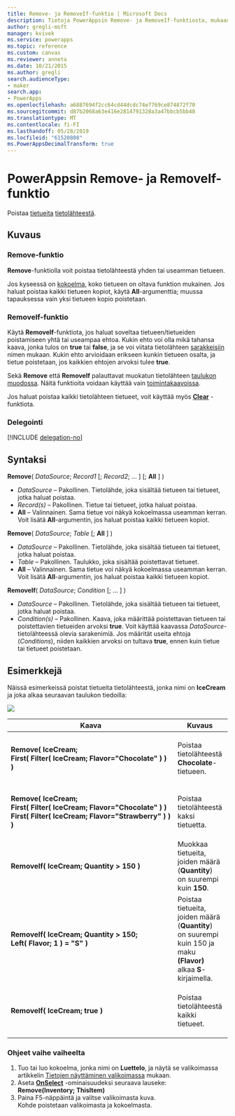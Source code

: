 ```yaml
---
title: Remove- ja RemoveIf-funktio | Microsoft Docs
description: Tietoja PowerAppsin Remove- ja RemoveIf-funktiosta, mukaan lukien syntaksi ja esimerkkejä
author: gregli-msft
manager: kvivek
ms.service: powerapps
ms.topic: reference
ms.custom: canvas
ms.reviewer: anneta
ms.date: 10/21/2015
ms.author: gregli
search.audienceType:
- maker
search.app:
- PowerApps
ms.openlocfilehash: a6887694f2cc64cd44dcdc74e7769ce874872f70
ms.sourcegitcommit: d87b2068a63e416e2814791328a3a47bbcb5bb48
ms.translationtype: MT
ms.contentlocale: fi-FI
ms.lasthandoff: 05/28/2019
ms.locfileid: "61520808"
ms.PowerAppsDecimalTransform: true
---
```

# <a name="remove-and-removeif-functions-in-powerapps"></a>PowerAppsin Remove- ja RemoveIf-funktio
Poistaa [tietueita](../working-with-tables.md#records) [tietolähteestä](../working-with-data-sources.md).

## <a name="description"></a>Kuvaus
### <a name="remove-function"></a>Remove-funktio
**Remove**-funktiolla voit poistaa tietolähteestä yhden tai useamman tietueen.  

Jos kyseessä on [kokoelma](../working-with-data-sources.md#collections), koko tietueen on oltava funktion mukainen. Jos haluat poistaa kaikki tietueen kopiot, käytä **All**-argumenttia; muussa tapauksessa vain yksi tietueen kopio poistetaan.

### <a name="removeif-function"></a>RemoveIf-funktio
Käytä **RemoveIf**-funktiota, jos haluat soveltaa tietueen/tietueiden poistamiseen yhtä tai useampaa ehtoa. Kukin ehto voi olla mikä tahansa kaava, jonka tulos on **true** tai **false**, ja se voi viitata tietolähteen [sarakkeisiin](../working-with-tables.md#columns) nimen mukaan. Kukin ehto arvioidaan erikseen kunkin tietueen osalta, ja tietue poistetaan, jos kaikkien ehtojen arvoksi tulee **true**.

Sekä **Remove** että **RemoveIf** palauttavat muokatun tietolähteen [taulukon muodossa](../working-with-tables.md). Näitä funktioita voidaan käyttää vain [toimintakaavoissa](../working-with-formulas-in-depth.md).

Jos haluat poistaa kaikki tietolähteen tietueet, voit käyttää myös **[Clear](function-clear-collect-clearcollect.md)** -funktiota.

### <a name="delegation"></a>Delegointi
[!INCLUDE [delegation-no](../../../includes/delegation-no.md)]

## <a name="syntax"></a>Syntaksi
**Remove**( *DataSource*; *Record1* [; *Record2*; ... ] [; **All** ] )

* *DataSource* – Pakollinen. Tietolähde, joka sisältää tietueen tai tietueet, jotka haluat poistaa.
* *Record(s)* – Pakollinen. Tietue tai tietueet, jotka haluat poistaa.
* **All** – Valinnainen. Sama tietue voi näkyä kokoelmassa useamman kerran.  Voit lisätä **All**-argumentin, jos haluat poistaa kaikki tietueen kopiot.

**Remove**( *DataSource*; *Table* [; **All** ] )

* *DataSource* – Pakollinen. Tietolähde, joka sisältää tietueen tai tietueet, jotka haluat poistaa.
* *Table* – Pakollinen. Taulukko, joka sisältää poistettavat tietueet.
* **All** – Valinnainen. Sama tietue voi näkyä kokoelmassa useamman kerran.  Voit lisätä **All**-argumentin, jos haluat poistaa kaikki tietueen kopiot.

**RemoveIf**( *DataSource*; *Condition* [; ... ] )

* *DataSource* – Pakollinen. Tietolähde, joka sisältää tietueen tai tietueet, jotka haluat poistaa.
* *Condition(s)* – Pakollinen. Kaava, joka määrittää poistettavan tietueen tai poistettavien tietueiden arvoksi **true**.  Voit käyttää kaavassa *DataSource*-tietolähteessä olevia sarakenimiä.  Jos määrität useita ehtoja (*Conditions*), niiden kaikkien arvoksi on tultava **true**, ennen kuin tietue tai tietueet poistetaan.

## <a name="examples"></a>Esimerkkejä
Näissä esimerkeissä poistat tietueita tietolähteestä, jonka nimi on **IceCream** ja joka alkaa seuraavan taulukon tiedoilla:

![](media/function-remove-removeif/icecream.png)

| Kaava | Kuvaus | Tulos |
| --- | --- | --- |
| **Remove(&nbsp;IceCream;<br>First(&nbsp;Filter(&nbsp;IceCream;&nbsp;Flavor="Chocolate"&nbsp;)&nbsp;) )** |Poistaa tietolähteestä **Chocolate**-tietueen. |<style> img { max-width: none } </style> ![](media/function-remove-removeif/icecream-no-chocolate.png)<br><br>**IceCream**-tietolähdettä on muokattu. |
| **Remove(&nbsp;IceCream;<br>First(&nbsp;Filter(&nbsp;IceCream;&nbsp;Flavor="Chocolate"&nbsp;)&nbsp;) First(&nbsp;Filter(&nbsp;IceCream;&nbsp;Flavor="Strawberry"&nbsp;)&nbsp;) )** |Poistaa tietolähteestä kaksi tietuetta. |![](media/function-remove-removeif/icecream-only-vanilla.png)<br><br>**IceCream**-tietolähdettä on muokattu. |
| **RemoveIf(&nbsp;IceCream; Quantity&nbsp;>&nbsp;150 )** |Muokkaa tietueita, joiden määrä (**Quantity**) on suurempi kuin **150**. |![](media/function-remove-removeif/icecream-only-chocolate.png)<br><br>**IceCream**-tietolähdettä on muokattu. |
| **RemoveIf(&nbsp;IceCream; Quantity&nbsp;>&nbsp;150; Left(&nbsp;Flavor;&nbsp;1&nbsp;) = "S" )** |Poistaa tietueita, joiden määrä (**Quantity**) on suurempi kuin 150 ja maku **(Flavor)** alkaa **S**-kirjaimella. |![](media/function-remove-removeif/icecream-no-strawberry.png)<br><br><br>**IceCream**-tietolähdettä on muokattu. |
| **RemoveIf(&nbsp;IceCream; true )** |Poistaa tietolähteestä kaikki tietueet. |![](media/function-remove-removeif/icecream-empty.png)<br><br>**IceCream**-tietolähdettä on muokattu. |

### <a name="step-by-step"></a>Ohjeet vaihe vaiheelta
1. Tuo tai luo kokoelma, jonka nimi on **Luettelo**, ja näytä se valikoimassa artikkelin [Tietojen näyttäminen valikoimassa](../show-images-text-gallery-sort-filter.md) mukaan.
2. Aseta **[OnSelect](../controls/properties-core.md)** -ominaisuudeksi seuraava lauseke:<br>**Remove(Inventory; ThisItem)**
3. Paina F5-näppäintä ja valitse valikoimasta kuva.<br>Kohde poistetaan valikoimasta ja kokoelmasta.

